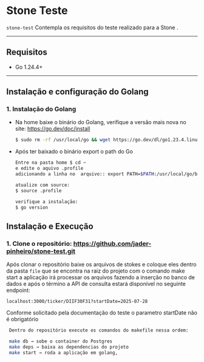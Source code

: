 # Stone Teste

`stone-test` Contempla os requisitos do teste realizado para a Stone .

---

## Requisitos

- Go 1.24.4+
---

## Instalação e configuração do Golang
### 1. Instalação do Golang
- Na home baixe o binário do Golang, verifique a versão mais nova no site: https://go.dev/doc/install

   ```bash
  $ sudo rm -rf /usr/local/go && wget https://go.dev/dl/go1.23.4.linux-amd64.tar.gz && sudo tar -C /usr/local -xzf go1.23.4.linux-amd64.tar.gz
  ```
- Após ter baixado o binário export o path do Go
     ```bash
    Entre na pasta home $ cd ~
    e edite o aquivo .profile
    adicionando a linha no  arquivo:: export PATH=$PATH:/usr/local/go/bin

    atualize com source:
    $ source .profile

    verifique a instalação:
    $ go version

  ```

## Instalação e Execução

### 1. Clone o repositório: https://github.com/jader-pinheiro/stone-test.git

Após clonar o repositório baixe os arquivos de stokes e coloque eles dentro da pasta `file` que se encontra na raiz do projeto
com o comando make start a aplicação irá processar os arquivos fazendo a inserção no banco de dados e após o término
a API de consulta estará disponível no seguinte endpoint:

``localhost:3000/ticker/DIIF30F31?startDate=2025-07-28``

Conforme solicitado pela documentação do teste o parametro startDate não é obrigatório
   ```bash
    Dentro do repositório execute os comandos do makefile nessa ordem:

    make db → sobe o container do Postgres
    make deps → baixa as dependencias do projeto
    make start → roda a aplicação em golang, 
  ```